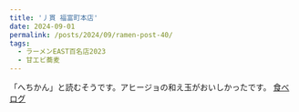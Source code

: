 ```yaml
---
title: '丿貫 福富町本店'
date: 2024-09-01
permalink: /posts/2024/09/ramen-post-40/
tags:
  - ラーメンEAST百名店2023
  - 甘エビ蕎麦
---
```


「へちかん」と読むそうです。アヒージョの和え玉がおいしかったです。
[食べログ](https://tabelog.com/kanagawa/A1401/A140104/14062435/)

